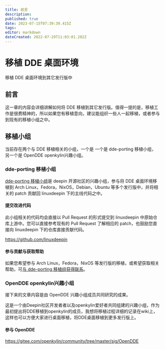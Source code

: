 ```yaml
---
title: 前言
description: 
published: true
date: 2023-07-15T07:39:39.415Z
tags: 
editor: markdown
dateCreated: 2022-07-29T11:03:01.202Z
---
```


# 移植 DDE 桌面环境

移植 DDE 桌面环境到其它发行版中

## 前言

这一章的内容会详细讲解如何将 DDE 移植到其它发行版。值得一提的是，移植工作是很费精神的，所以如果您有移植意向，建议能组织一些人一起移植，或者参与到现有的移植小组之中。

## 移植小组

当前存在两个与 DDE 移植相关的小组，一个是 一个是 dde-porting 移植小组，另一个是 OpenDDE  openkylin兴趣小组。

### dde-porting 移植小组

[dde-porting 移植小组](https://github.com/deepin-community/SIG/tree/master/sig/dde-porting)是 deepin 开源社区的兴趣小组，参与将 DDE 桌面环境移植到 Arch Linux，Fedora，NixOS，Debian，Ubuntu 等多个发行版中，并将相关的 patch 贡献回 linuxdeepin 下的主线代码之中。

#### 提交改进代码

此小组相关的代码均会直接以 Pull Request 的形式提交到 linuxdeepin 中原始仓库上游中。您可以直接参考现有的 Pull Request 了解相应的 patch，也鼓励您直接向 linuxdeepin 下的仓库直接贡献代码。

https://github.com/linuxdeepin

#### 参与贡献与获取帮助

如果您希望参与 Arch Linux，Fedora，NixOS 等发行版的移植，或希望获取相关帮助，可[与 dde-porting 移植组获得联系](https://github.com/deepin-community/SIG/tree/master/sig/dde-porting#%E8%AE%A8%E8%AE%BA%E6%B8%A0%E9%81%93)。


### OpenDDE openkylin兴趣小组

接下来的文章内容是由 OpenDDE 兴趣小组成员共同研究的成果。

这是一个由Deepin社区开发者者以及openkylin爱好者共同组建的兴趣小组，作为最初提出将DDE移植到openkylin的成员，我想将移植过程详细的记录在wiki上，这样也可以方便大家进行桌面移植，将DDE桌面移植到更多发行版上。

#### 参与 OpenDDE

https://gitee.com/openkylin/community/tree/master/sig/OpenDDE

